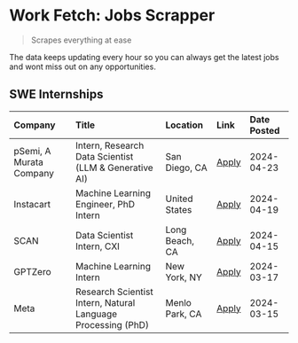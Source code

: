 # Work Fetch: Jobs Scrapper
> Scrapes everything at ease

The data keeps updating every hour so you can always get the latest jobs and wont miss out on any opportunities.

## SWE Internships
<!--START_SECTION:workfetch-->
| Company                 | Title                                                        | Location       | Link                                                                                                                                                                                                                                                                         | Date Posted   |
|:------------------------|:-------------------------------------------------------------|:---------------|:-----------------------------------------------------------------------------------------------------------------------------------------------------------------------------------------------------------------------------------------------------------------------------|:--------------|
| pSemi, A Murata Company | Intern, Research Data Scientist (LLM & Generative AI)        | San Diego, CA  | [Apply](https://www.linkedin.com/jobs/view/intern-research-data-scientist-llm-generative-ai-at-psemi-a-murata-company-3887074168?position=8&pageNum=0&refId=clxTTSqKtSO3G%2F2pejmfnQ%3D%3D&trackingId=Wkcoisq9z0xtY24FZhHWMQ%3D%3D&trk=public_jobs_jserp-result_search-card) | 2024-04-23    |
| Instacart               | Machine Learning Engineer, PhD Intern                        | United States  | [Apply](https://www.linkedin.com/jobs/view/machine-learning-engineer-phd-intern-at-instacart-3901991739?position=2&pageNum=0&refId=clxTTSqKtSO3G%2F2pejmfnQ%3D%3D&trackingId=eH9fuurmRw4jWDhgqD7nWg%3D%3D&trk=public_jobs_jserp-result_search-card)                          | 2024-04-19    |
| SCAN                    | Data Scientist Intern, CXI                                   | Long Beach, CA | [Apply](https://www.linkedin.com/jobs/view/data-scientist-intern-cxi-at-scan-3899690492?position=7&pageNum=0&refId=clxTTSqKtSO3G%2F2pejmfnQ%3D%3D&trackingId=8PcKkIyD6R4YGVaQsxAYhA%3D%3D&trk=public_jobs_jserp-result_search-card)                                          | 2024-04-15    |
| GPTZero                 | Machine Learning Intern                                      | New York, NY   | [Apply](https://www.linkedin.com/jobs/view/machine-learning-intern-at-gptzero-3860723963?position=6&pageNum=0&refId=clxTTSqKtSO3G%2F2pejmfnQ%3D%3D&trackingId=S7F%2BOtQwKH11tfyYhOjUlw%3D%3D&trk=public_jobs_jserp-result_search-card)                                       | 2024-03-17    |
| Meta                    | Research Scientist Intern, Natural Language Processing (PhD) | Menlo Park, CA | [Apply](https://www.linkedin.com/jobs/view/research-scientist-intern-natural-language-processing-phd-at-meta-3858718375?position=9&pageNum=0&refId=clxTTSqKtSO3G%2F2pejmfnQ%3D%3D&trackingId=wQpklT7PMkpX1c5Ac8GU2A%3D%3D&trk=public_jobs_jserp-result_search-card)          | 2024-03-15    |
<!--END_SECTION:workfetch-->
